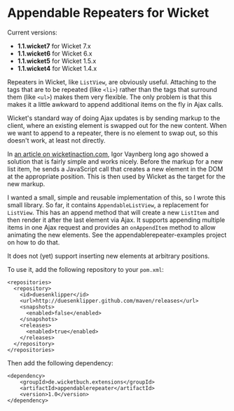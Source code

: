 # Appendable Repeaters for Wicket

Current versions:
 - **1.1.wicket7** for Wicket 7.x
 - **1.1.wicket6** for Wicket 6.x
 - **1.1.wicket5** for Wicket 1.5.x
 - **1.1.wicket4** for Wicket 1.4.x

Repeaters in Wicket, like `ListView`, are obviously useful. Attaching to the tags that are to be repeated (like `<li>`) rather than the tags that surround them (like `<ul>`) makes them very flexible. The only problem is that this makes it a little awkward to append additional items on the fly in Ajax calls.

Wicket's standard way of doing Ajax updates is by sending markup to the client, where an existing element is swapped out for the new content. When we want to append to a repeater, there is no element to swap out, so this doesn't work, at least not directly.

In [an article on wicketinaction.com](http://wicketinaction.com/2008/10/repainting-only-newly-created-repeater-items-via-ajax/), Igor Vaynberg long ago showed a solution that is fairly simple and works nicely. Before the markup for a new list item, he sends a JavaScript call that creates a new element in the DOM at the appropriate position. This is then used by Wicket as the target for the new markup.

I wanted a small, simple and reusable implementation of this, so I wrote this small library. So far, it contains `AppendableListView`, a replacement for `ListView`. This has an append method that will create a new `ListItem` and then render it after the last element via Ajax. It supports appending multiple items in one Ajax request and provides an `onAppendItem` method to allow animating the new elements. See the appendablerepeater-examples project on how to do that.

It does not (yet) support inserting new elements at arbitrary positions.

To use it, add the following repository to your `pom.xml`:

    <repositories>
      <repository>
        <id>duesenklipper</id>
        <url>http://duesenklipper.github.com/maven/releases</url>
        <snapshots>
          <enabled>false</enabled>
        </snapshots>
        <releases>
          <enabled>true</enabled>
        </releases>
      </repository>
    </repositories>

Then add the following dependency:

    <dependency>
        <groupId>de.wicketbuch.extensions</groupId>
        <artifactId>appendablerepeater</artifactId>
        <version>1.0</version>
    </dependency>

